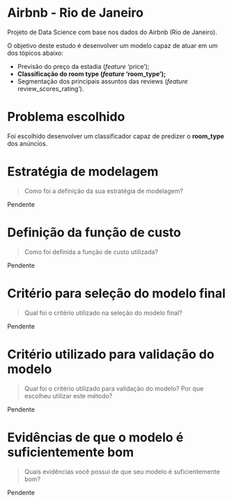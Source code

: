 # Airbnb - Rio de Janeiro

Projeto de Data Science com base nos dados do Airbnb (Rio de Janeiro).

O objetivo deste estudo é desenvolver um modelo capaz de atuar em um dos tópicos abaixo:

- Previsão do preço da estadia (*feature* ‘price’);
- **Classificação do room type (*feature* ‘room_type’);**
- Segmentação dos principais assuntos das reviews (*feature* review_scores_rating’).

# Problema escolhido

Foi escolhido desenvolver um classificador capaz de predizer o **room_type** dos anúncios.

# Estratégia de modelagem
> Como foi a definição da sua estratégia de modelagem?

Pendente

# Definição da função de custo
> Como foi definida a função de custo utilizada?

Pendente

# Critério para seleção do modelo final
> Qual foi o critério utilizado na seleção do modelo final?

Pendente

# Critério utilizado para validação do modelo
> Qual foi o critério utilizado para validação do modelo?
> Por que escolheu utilizar este método?

Pendente

# Evidências de que o modelo é suficientemente bom
> Quais evidências você possui de que seu modelo é
suficientemente bom?

Pendente
